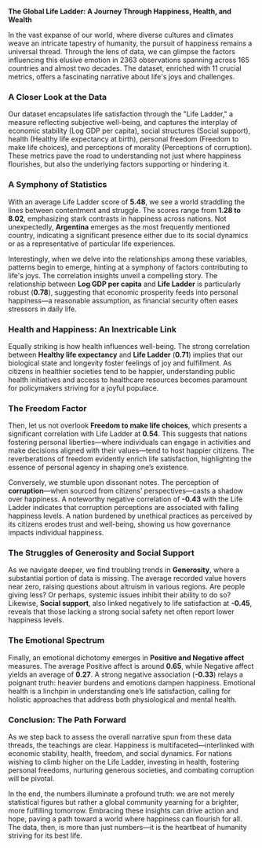 **The Global Life Ladder: A Journey Through Happiness, Health, and Wealth**

In the vast expanse of our world, where diverse cultures and climates weave an intricate tapestry of humanity, the pursuit of happiness remains a universal thread. Through the lens of data, we can glimpse the factors influencing this elusive emotion in 2363 observations spanning across 165 countries and almost two decades. The dataset, enriched with 11 crucial metrics, offers a fascinating narrative about life's joys and challenges.

### A Closer Look at the Data

Our dataset encapsulates life satisfaction through the "Life Ladder," a measure reflecting subjective well-being, and captures the interplay of economic stability (Log GDP per capita), social structures (Social support), health (Healthy life expectancy at birth), personal freedom (Freedom to make life choices), and perceptions of morality (Perceptions of corruption). These metrics pave the road to understanding not just where happiness flourishes, but also the underlying factors supporting or hindering it.

### A Symphony of Statistics

With an average Life Ladder score of **5.48**, we see a world straddling the lines between contentment and struggle. The scores range from **1.28 to 8.02**, emphasizing stark contrasts in happiness across nations. Not unexpectedly, **Argentina** emerges as the most frequently mentioned country, indicating a significant presence either due to its social dynamics or as a representative of particular life experiences.

Interestingly, when we delve into the relationships among these variables, patterns begin to emerge, hinting at a symphony of factors contributing to life's joys. The correlation insights unveil a compelling story. The relationship between **Log GDP per capita** and **Life Ladder** is particularly robust (**0.78**), suggesting that economic prosperity feeds into personal happiness—a reasonable assumption, as financial security often eases stressors in daily life.

### Health and Happiness: An Inextricable Link

Equally striking is how health influences well-being. The strong correlation between **Healthy life expectancy** and **Life Ladder** (**0.71**) implies that our biological state and longevity foster feelings of joy and fulfillment. As citizens in healthier societies tend to be happier, understanding public health initiatives and access to healthcare resources becomes paramount for policymakers striving for a joyful populace.

### The Freedom Factor

Then, let us not overlook **Freedom to make life choices**, which presents a significant correlation with Life Ladder at **0.54**. This suggests that nations fostering personal liberties—where individuals can engage in activities and make decisions aligned with their values—tend to host happier citizens. The reverberations of freedom evidently enrich life satisfaction, highlighting the essence of personal agency in shaping one’s existence.

Conversely, we stumble upon dissonant notes. The perception of **corruption**—when sourced from citizens’ perspectives—casts a shadow over happiness. A noteworthy negative correlation of **-0.43** with the Life Ladder indicates that corruption perceptions are associated with falling happiness levels. A nation burdened by unethical practices as perceived by its citizens erodes trust and well-being, showing us how governance impacts individual happiness.

### The Struggles of Generosity and Social Support

As we navigate deeper, we find troubling trends in **Generosity**, where a substantial portion of data is missing. The average recorded value hovers near zero, raising questions about altruism in various regions. Are people giving less? Or perhaps, systemic issues inhibit their ability to do so? Likewise, **Social support**, also linked negatively to life satisfaction at **-0.45**, reveals that those lacking a strong social safety net often report lower happiness levels.

### The Emotional Spectrum

Finally, an emotional dichotomy emerges in **Positive and Negative affect** measures. The average Positive affect is around **0.65**, while Negative affect yields an average of **0.27**. A strong negative association (**-0.33**) relays a poignant truth: heavier burdens and emotions dampen happiness. Emotional health is a linchpin in understanding one’s life satisfaction, calling for holistic approaches that address both physiological and mental health.

### Conclusion: The Path Forward

As we step back to assess the overall narrative spun from these data threads, the teachings are clear. Happiness is multifaceted—interlinked with economic stability, health, freedom, and social dynamics. For nations wishing to climb higher on the Life Ladder, investing in health, fostering personal freedoms, nurturing generous societies, and combating corruption will be pivotal.

In the end, the numbers illuminate a profound truth: we are not merely statistical figures but rather a global community yearning for a brighter, more fulfilling tomorrow. Embracing these insights can drive action and hope, paving a path toward a world where happiness can flourish for all. The data, then, is more than just numbers—it is the heartbeat of humanity striving for its best life.